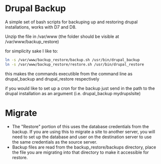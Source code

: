 # Drupal Backup

A simple set of bash scripts for backuping up and restoring drupal installations, works with D7 and D8.

Unzip the file in /var/www (the folder should be visible at /var/www/backup_restore)

for simplicity sake I like to:
```sh
ln -s /var/www/backup_restore/backup.sh /usr/bin/drupal_backup
ln -s /var/www/backup_restore/restore.sh /usr/bin/drupal_restore
```
this makes the commands executible from the command line as drupal_backup and drupal_restore respectively

if you would like to set up a cron for the backup just send in the path to the drupal installation as an argument (i.e. drupal_backup mydrupslsite)

# Migrate

 - The "Restore" portion of this uses the database credentials from the backup. If you are using this to migrate a site to another server, you will need to set up the database and user on the destination server to use the same credentials as the source server.
 - Backup files are read from the backup_restore/backups directory, place the file you are migrating into that directory to make it accessible for restore.
